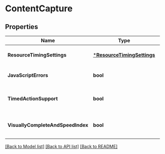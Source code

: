 # ContentCapture

## Properties
Name | Type | Description | Notes
------------ | ------------- | ------------- | -------------
**ResourceTimingSettings** | [***ResourceTimingSettings**](ResourceTimingSettings.md) | Settings for capturing resource timings. | [default to null]
**JavaScriptErrors** | **bool** | Monitor JavaScript errors enabled/disabled. | [default to null]
**TimedActionSupport** | **bool** | Detect actions that trigger setTimout XHRs enabled/disabled. | [default to null]
**VisuallyCompleteAndSpeedIndex** | **bool** | Support for Visually complete and Speed index enabled/disabled. | [default to null]

[[Back to Model list]](../README.md#documentation-for-models) [[Back to API list]](../README.md#documentation-for-api-endpoints) [[Back to README]](../README.md)


